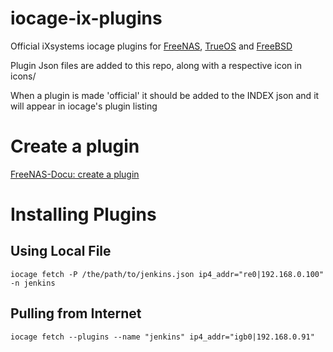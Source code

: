 # iocage-ix-plugins
Official iXsystems iocage plugins for [FreeNAS](http://www.freenas.org), [TrueOS](https://www.trueos.org) and [FreeBSD](http://www.freebsd.org)

Plugin Json files are added to this repo, along with a respective icon in icons/

When a plugin is made 'official' it should be added to the INDEX json and
it will appear in iocage's plugin listing

# Create a plugin
[FreeNAS-Docu: create a plugin](https://www.ixsystems.com/documentation/freenas/11.3-RELEASE/plugins.html#create-a-plugin)

# Installing Plugins

## Using Local File
```
iocage fetch -P /the/path/to/jenkins.json ip4_addr="re0|192.168.0.100" -n jenkins
```

## Pulling from Internet
```
iocage fetch --plugins --name "jenkins" ip4_addr="igb0|192.168.0.91"
```
